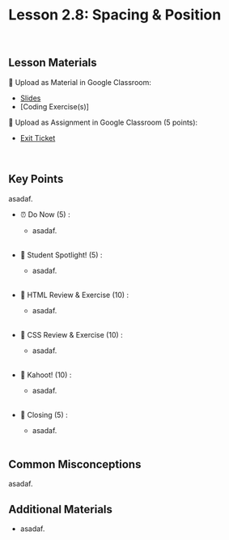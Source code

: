 # Lesson 2.8: Spacing & Position

<br>

## Lesson Materials

📖 Upload as Material in Google Classroom:
- [Slides](https://docs.google.com/presentation/d/1M25Koq1T7FlayjKNB515GnqoLA6CKIDLr0FFSqWXlU4/edit?usp=sharing)
- [Coding Exercise(s)]

📝 Upload as Assignment in Google Classroom (5 points):
- [Exit Ticket](https://forms.gle/EaqPKvrbyeJ8uZcv5)

<br>

## Key Points
asadaf.


- ⏰ Do Now (5) : 
    -  asadaf. <br><br>

- 🔦 Student Spotlight! (5) : 
    - asadaf.<br><br>

- 🔄 HTML Review & Exercise (10) :
    - asadaf.<br><br>

- 🔄 CSS Review & Exercise (10) : 
    - asadaf. <br><br>

- 👾 Kahoot! (10) : 
    - asadaf. <br><br>

- 👋 Closing (5) : 
    - asadaf. <br><br>


## Common Misconceptions
asadaf.


## Additional Materials
- asadaf.
